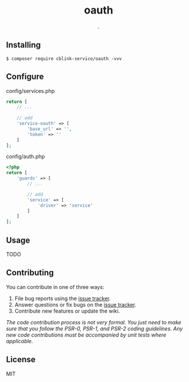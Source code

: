 <h1 align="center"> oauth </h1>

<p align="center"> .</p>


## Installing

```shell
$ composer require cblink-service/oauth -vvv
```


## Configure

config/services.php

```php
return [
    // ...
    
    // add
    'service-oauth' => [
        'base_url' => '',
        'token' => ''
    ]
];
```

config/auth.php
```php
<?php
return [
    'guards' => [
        // ...

        // add
        'service' => [
            'driver' => 'service'
        ]
    ]
];
```


## Usage

TODO

## Contributing

You can contribute in one of three ways:

1. File bug reports using the [issue tracker](https://github.com/cblink-service/oauth/issues).
2. Answer questions or fix bugs on the [issue tracker](https://github.com/cblink-service/oauth/issues).
3. Contribute new features or update the wiki.

_The code contribution process is not very formal. You just need to make sure that you follow the PSR-0, PSR-1, and PSR-2 coding guidelines. Any new code contributions must be accompanied by unit tests where applicable._

## License

MIT
